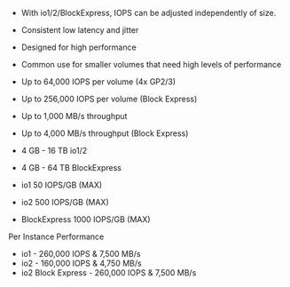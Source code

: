 * With io1/2/BlockExpress, IOPS can be adjusted independently of size.

* Consistent low latency and jitter

* Designed for high performance

* Common use for smaller volumes that need high levels of performance

* Up to 64,000 IOPS per volume (4x GP2/3)

* Up to 256,000 IOPS per volume (Block Express)

* Up to 1,000 MB/s throughput

* Up to 4,000 MB/s throughput (Block Express)

* 4 GB - 16 TB io1/2

* 4 GB - 64 TB BlockExpress

* io1 50 IOPS/GB (MAX)

* io2 500 IOPS/GB (MAX)

* BlockExpress 1000 IOPS/GB (MAX)

Per Instance Performance

* io1 - 260,000 IOPS & 7,500 MB/s
* io2 - 160,000 IOPS & 4,750 MB/s
* io2 Block Express - 260,000 IOPS & 7,500 MB/s

